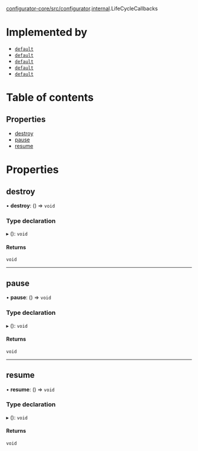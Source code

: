 [configurator-core/src/configurator](../modules/configurator_core_src_configurator.md).[internal](../modules/configurator_core_src_configurator._internal_.md).LifeCycleCallbacks

# Implemented by

- [`default`](../classes/configurator_core_src_configurator._internal_.default.md)
- [`default`](../classes/configurator_core_src_roomle_configurator._internal_.default-2.md)
- [`default`](../classes/configurator_core_src_roomle_configurator._internal_.default-4.md)
- [`default`](../classes/configurator_core_src_roomle_configurator._internal_.default-14.md)
- [`default`](../classes/configurator_core_src_roomle_configurator._internal_.default-35.md)

# Table of contents

## Properties

- [destroy](configurator_core_src_configurator._internal_.LifeCycleCallbacks.md#destroy)
- [pause](configurator_core_src_configurator._internal_.LifeCycleCallbacks.md#pause)
- [resume](configurator_core_src_configurator._internal_.LifeCycleCallbacks.md#resume)

# Properties

## destroy

• **destroy**: () => `void`

### Type declaration

▸ (): `void`

#### Returns

`void`

___

## pause

• **pause**: () => `void`

### Type declaration

▸ (): `void`

#### Returns

`void`

___

## resume

• **resume**: () => `void`

### Type declaration

▸ (): `void`

#### Returns

`void`
